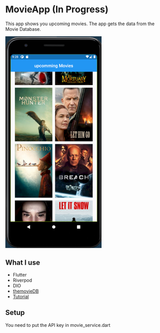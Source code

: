 # MovieApp (In Progress)

This app shows you upcoming movies.
The app gets the data from the Movie Database.

<img src="https://github.com/lennartkrellenberg/MovieApp/blob/main/MovieApp.PNG" alt="" width="300"/>


## What I use

- Flutter
- Riverpod
- DIO
- [themovieDB](https://www.themoviedb.org/)
- [Tutorial](https://www.youtube.com/watch?v=soTEOI_rIIQ&t=509s)

## Setup

You need to put the API key in movie_service.dart

